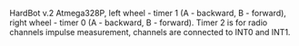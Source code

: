 HardBot v.2
Atmega328P, left wheel - timer 1 (A - backward, B - forward), right wheel - timer 0 (A - backward, B - forward).
Timer 2 is for radio channels impulse measurement, channels are connected to INT0 and INT1.
